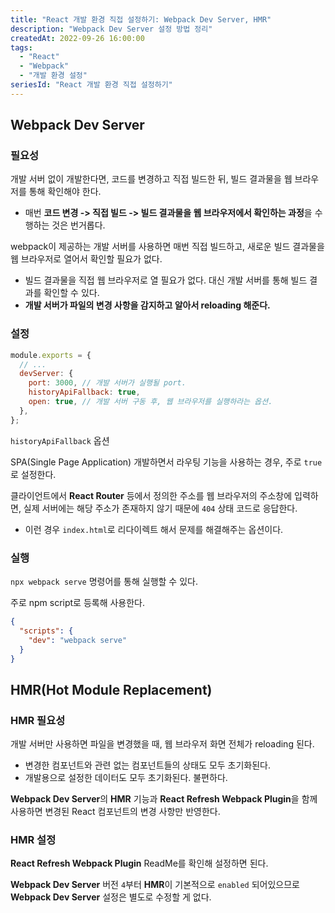 ```yaml
---
title: "React 개발 환경 직접 설정하기: Webpack Dev Server, HMR"
description: "Webpack Dev Server 설정 방법 정리"
createdAt: 2022-09-26 16:00:00
tags:
  - "React"
  - "Webpack"
  - "개발 환경 설정"
seriesId: "React 개발 환경 직접 설정하기"
---
```


## Webpack Dev Server

### 필요성

개발 서버 없이 개발한다면, 코드를 변경하고 직접 빌드한 뒤, 빌드 결과물을 웹 브라우저를 통해 확인해야 한다.

- 매번 **코드 변경 -> 직접 빌드 -> 빌드 결과물을 웹 브라우저에서 확인하는 과정**을 수행하는 것은 번거롭다.

webpack이 제공하는 개발 서버를 사용하면 매번 직접 빌드하고, 새로운 빌드 결과물을 웹 브라우저로 열어서 확인할 필요가 없다.

- 빌드 결과물을 직접 웹 브라우저로 열 필요가 없다. 대신 개발 서버를 통해 빌드 결과를 확인할 수 있다.
- **개발 서버가 파일의 변경 사항을 감지하고 알아서 reloading 해준다.**

### 설정

```js title="webpack.config.js"
module.exports = {
  // ...
  devServer: {
    port: 3000, // 개발 서버가 실행될 port.
    historyApiFallback: true,
    open: true, // 개발 서버 구동 후, 웹 브라우저를 실행하라는 옵션.
  },
};
```

`historyApiFallback` 옵션

SPA(Single Page Application) 개발하면서 라우팅 기능을 사용하는 경우, 주로 `true`로 설정한다.

클라이언트에서 **React Router** 등에서 정의한 주소를 웹 브라우저의 주소창에 입력하면, 실제 서버에는 해당 주소가 존재하지 않기 때문에 `404` 상태 코드로 응답한다.

- 이런 경우 `index.html`로 리다이렉트 해서 문제를 해결해주는 옵션이다.

### 실행

`npx webpack serve` 명령어를 통해 실행할 수 있다.

주로 npm script로 등록해 사용한다.

```json title="package.json"
{
  "scripts": {
    "dev": "webpack serve"
  }
}
```

## HMR(Hot Module Replacement)

### HMR 필요성

개발 서버만 사용하면 파일을 변경했을 때, 웹 브라우저 화면 전체가 reloading 된다.

- 변경한 컴포넌트와 관련 없는 컴포넌트들의 상태도 모두 초기화된다.
- 개발용으로 설정한 데이터도 모두 초기화된다. 불편하다.

**Webpack Dev Server**의 **HMR** 기능과 **React Refresh Webpack Plugin**을 함께 사용하면 변경된 React 컴포넌트의 변경 사항만 반영한다.

### HMR 설정

**React Refresh Webpack Plugin** ReadMe를 확인해 설정하면 된다.

**Webpack Dev Server** 버전 `4`부터 **HMR**이 기본적으로 `enabled` 되어있으므로 **Webpack Dev Server** 설정은 별도로 수정할 게 없다.
